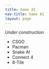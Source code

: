 ```yaml
---
title: Game AI
nav-title: Game AI
layout: page
---
```


*Under construction*

- CSGO
- Pacman
- Snake AI
- Connect 4
- 8-Tile
